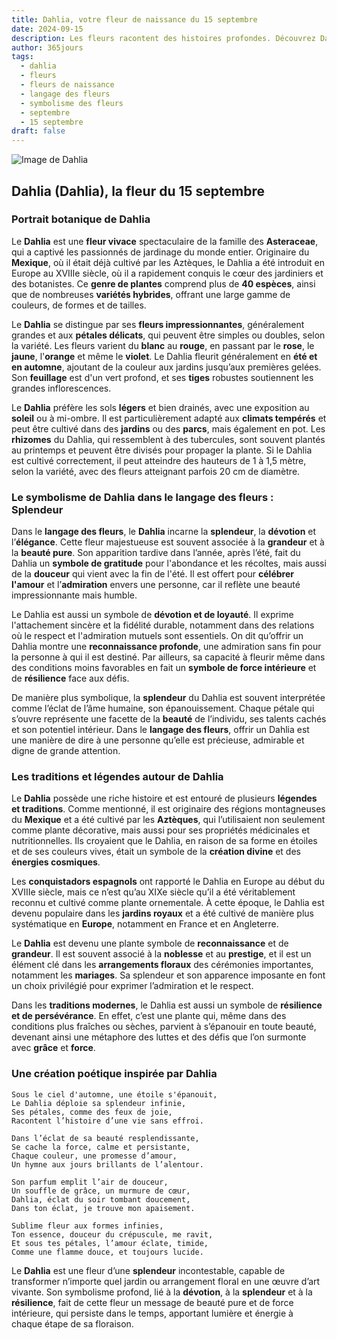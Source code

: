 ```yaml
---
title: Dahlia, votre fleur de naissance du 15 septembre
date: 2024-09-15
description: Les fleurs racontent des histoires profondes. Découvrez Dahlia, votre fleur de naissance du 15 septembre, ses symboles et récits fascinants. Plongez dans sa signification et son langage unique dans l'art floral.
author: 365jours
tags:
  - dahlia
  - fleurs
  - fleurs de naissance
  - langage des fleurs
  - symbolisme des fleurs
  - septembre
  - 15 septembre
draft: false
---
```


![Image de Dahlia](https://cdn.pixabay.com/photo/2021/10/09/13/06/dahlia-6694148_1280.jpg#center)


## Dahlia (Dahlia), la fleur du 15 septembre

### Portrait botanique de Dahlia

Le **Dahlia** est une **fleur vivace** spectaculaire de la famille des **Asteraceae**, qui a captivé les passionnés de jardinage du monde entier. Originaire du **Mexique**, où il était déjà cultivé par les Aztèques, le Dahlia a été introduit en Europe au XVIIIe siècle, où il a rapidement conquis le cœur des jardiniers et des botanistes. Ce **genre de plantes** comprend plus de **40 espèces**, ainsi que de nombreuses **variétés hybrides**, offrant une large gamme de couleurs, de formes et de tailles.

Le **Dahlia** se distingue par ses **fleurs impressionnantes**, généralement grandes et aux **pétales délicats**, qui peuvent être simples ou doubles, selon la variété. Les fleurs varient du **blanc** au **rouge**, en passant par le **rose**, le **jaune**, l'**orange** et même le **violet**. Le Dahlia fleurit généralement en **été et en automne**, ajoutant de la couleur aux jardins jusqu’aux premières gelées. Son **feuillage** est d'un vert profond, et ses **tiges** robustes soutiennent les grandes inflorescences.

Le **Dahlia** préfère les sols **légers** et bien drainés, avec une exposition au **soleil** ou à mi-ombre. Il est particulièrement adapté aux **climats tempérés** et peut être cultivé dans des **jardins** ou des **parcs**, mais également en pot. Les **rhizomes** du Dahlia, qui ressemblent à des tubercules, sont souvent plantés au printemps et peuvent être divisés pour propager la plante. Si le Dahlia est cultivé correctement, il peut atteindre des hauteurs de 1 à 1,5 mètre, selon la variété, avec des fleurs atteignant parfois 20 cm de diamètre.

### Le symbolisme de Dahlia dans le langage des fleurs : Splendeur

Dans le **langage des fleurs**, le **Dahlia** incarne la **splendeur**, la **dévotion** et l’**élégance**. Cette fleur majestueuse est souvent associée à la **grandeur** et à la **beauté pure**. Son apparition tardive dans l’année, après l’été, fait du Dahlia un **symbole de gratitude** pour l'abondance et les récoltes, mais aussi de la **douceur** qui vient avec la fin de l'été. Il est offert pour **célébrer l'amour** et l’**admiration** envers une personne, car il reflète une beauté impressionnante mais humble.

Le Dahlia est aussi un symbole de **dévotion et de loyauté**. Il exprime l'attachement sincère et la fidélité durable, notamment dans des relations où le respect et l'admiration mutuels sont essentiels. On dit qu’offrir un Dahlia montre une **reconnaissance profonde**, une admiration sans fin pour la personne à qui il est destiné. Par ailleurs, sa capacité à fleurir même dans des conditions moins favorables en fait un **symbole de force intérieure** et de **résilience** face aux défis.

De manière plus symbolique, la **splendeur** du Dahlia est souvent interprétée comme l’éclat de l’âme humaine, son épanouissement. Chaque pétale qui s’ouvre représente une facette de la **beauté** de l’individu, ses talents cachés et son potentiel intérieur. Dans le **langage des fleurs**, offrir un Dahlia est une manière de dire à une personne qu’elle est précieuse, admirable et digne de grande attention.

### Les traditions et légendes autour de Dahlia

Le **Dahlia** possède une riche histoire et est entouré de plusieurs **légendes et traditions**. Comme mentionné, il est originaire des régions montagneuses du **Mexique** et a été cultivé par les **Aztèques**, qui l’utilisaient non seulement comme plante décorative, mais aussi pour ses propriétés médicinales et nutritionnelles. Ils croyaient que le Dahlia, en raison de sa forme en étoiles et de ses couleurs vives, était un symbole de la **création divine** et des **énergies cosmiques**.

Les **conquistadors espagnols** ont rapporté le Dahlia en Europe au début du XVIIIe siècle, mais ce n’est qu’au XIXe siècle qu’il a été véritablement reconnu et cultivé comme plante ornementale. À cette époque, le Dahlia est devenu populaire dans les **jardins royaux** et a été cultivé de manière plus systématique en **Europe**, notamment en France et en Angleterre.

Le **Dahlia** est devenu une plante symbole de **reconnaissance** et de **grandeur**. Il est souvent associé à la **noblesse** et au **prestige**, et il est un élément clé dans les **arrangements floraux** des cérémonies importantes, notamment les **mariages**. Sa splendeur et son apparence imposante en font un choix privilégié pour exprimer l’admiration et le respect.

Dans les **traditions modernes**, le Dahlia est aussi un symbole de **résilience et de persévérance**. En effet, c’est une plante qui, même dans des conditions plus fraîches ou sèches, parvient à s’épanouir en toute beauté, devenant ainsi une métaphore des luttes et des défis que l’on surmonte avec **grâce** et **force**.

### Une création poétique inspirée par Dahlia

```
Sous le ciel d'automne, une étoile s'épanouit,
Le Dahlia déploie sa splendeur infinie,
Ses pétales, comme des feux de joie,
Racontent l’histoire d’une vie sans effroi.

Dans l’éclat de sa beauté resplendissante,
Se cache la force, calme et persistante,
Chaque couleur, une promesse d’amour,
Un hymne aux jours brillants de l’alentour.

Son parfum emplit l’air de douceur,
Un souffle de grâce, un murmure de cœur,
Dahlia, éclat du soir tombant doucement,
Dans ton éclat, je trouve mon apaisement.

Sublime fleur aux formes infinies,
Ton essence, douceur du crépuscule, me ravit,
Et sous tes pétales, l’amour éclate, timide,
Comme une flamme douce, et toujours lucide.
```

Le **Dahlia** est une fleur d’une **splendeur** incontestable, capable de transformer n’importe quel jardin ou arrangement floral en une œuvre d’art vivante. Son symbolisme profond, lié à la **dévotion**, à la **splendeur** et à la **résilience**, fait de cette fleur un message de beauté pure et de force intérieure, qui persiste dans le temps, apportant lumière et énergie à chaque étape de sa floraison.